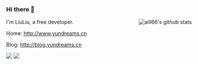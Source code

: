 ### Hi there 👋
<img align="right" src="https://github-readme-stats.vercel.app/api?username=aill66&show_icons=true&icon_color=0366d6&bg_color=ffffff&hide_title=true&hide=contribs&include_all_commits=true" alt="aill66's github stats"/>

I'm LiuLiu, a free developer. 

Home: http://www.yundreams.cn

Blog: http://blog.yundreams.cn


[![](https://data.jsdelivr.com/v1/package/gh/aill66/aill66/badge)](https://www.jsdelivr.com/package/gh/aill66/aill66)
[![](https://img.shields.io/github/license/aill66/aill66)](https://github.com/aill66/aill66/blob/master/LICENSE)
